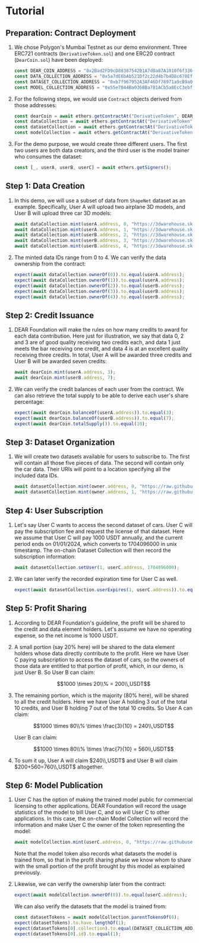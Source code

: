 # Tutorial

## Preparation: Contract Deployment

1. We chose Polygon's Mumbai Testnet as our demo environment. Three ERC721 contracts (`DerivativeToken.sol`) and one ERC20 contract (`DearCoin.sol`) have been deployed:

   ```typescript
   const DEAR_COIN_ADDRESS = "0x2Bad2FD9cD88387542B1A7d0a87A1010f6f336F5";
   const DATA_COLLECTION_ADDRESS = "0x5a7dE6bAb521Df2c22d4b7b4D8c678Efd7B3F7a6";
   const DATASET_COLLECTION_ADDRESS = "0xb7f967952A3AF46Df78971a9cB9a0dc22D060a45";
   const MODEL_COLLECTION_ADDRESS = "0x55e7B44Ba036BBa781ACb5a8EcC3ebfb68140A57";
   ```

2. For the following steps, we would use `Contract` objects derived from those addresses:

    ```typescript
   const dearCoin = await ethers.getContractAt("DerivativeToken", DEAR_COIN_ADDRESS);
   const dataCollection = await ethers.getContractAt("DerivativeToken", DATA_COLLECTION_ADDRESS);
   const datasetCollection = await ethers.getContractAt("DerivativeToken", DATASET_COLLECTION_ADDRESS);
   const modelCollection = await ethers.getContractAt("DerivativeToken", MODEL_COLLECTION_ADDRESS);
   ```

3. For the demo purpose, we would create three different users. The first two users are both data creators, and the third user is the model trainer who consumes the dataset:

   ```typescript
   const [_, userA, userB, userC] = await ethers.getSigners();
   ```

## Step 1: Data Creation

1. In this demo, we will use a subset of data from `ShapeNet` dataset as an example. Specifically, User A will upload two airplane 3D models, and User B will upload three car 3D models:

   ```typescript
   await dataCollection.mint(userA.address, 0, "https://3dwarehouse.sketchup.com/model/371a609f050b4ed3f6497dc58a9a6f8a/SR-71-Blackbird", []);
   await dataCollection.mint(userA.address, 1, "https://3dwarehouse.sketchup.com/model/dd9ece07d4bc696c2bafe808edd44356/x-wing", []);
   await dataCollection.mint(userB.address, 2, "https://3dwarehouse.sketchup.com/model/bcf0b18a19bce6d91ad107790a9e2d51/Hummer-H1-SUT", []);
   await dataCollection.mint(userB.address, 3, "https://3dwarehouse.sketchup.com/model/5876e90c8f0b15e112ed57dd1bc82aa3/Alfa-Romeo-156", []);
   await dataCollection.mint(userB.address, 4, "https://3dwarehouse.sketchup.com/model/402d1624e1c28422383a5be3771c595c/1957-Chevrolet-Bel-Air", []);
   ```

2. The minted data IDs range from 0 to 4. We can verify the data ownership from the contract:

   ```typescript
   expect(await dataCollection.ownerOf(0)).to.equal(userA.address);
   expect(await dataCollection.ownerOf(1)).to.equal(userA.address);
   expect(await dataCollection.ownerOf(2)).to.equal(userB.address);
   expect(await dataCollection.ownerOf(3)).to.equal(userB.address);
   expect(await dataCollection.ownerOf(4)).to.equal(userB.address);
   ```

## Step 2: Credit Issuance

1. DEAR Foundation will make the rules on how many credits to award for each data contribution. Here just for illustration, we say that data 0, 2 and 3 are of good quality receiving two credits each, and data 1 just meets the bar receiving one credit, and data 4 is at an excellent quality receiving three credits. In total, User A will be awarded three credits and User B will be awarded seven credits:

   ```typescript
   await dearCoin.mint(userA.address, 3);
   await dearCoin.mint(userB.address, 7);
   ```

2. We can verify the credit balances of each user from the contract. We can also retrieve the total supply to be able to derive each user's share percentage:

   ```typescript
   expect(await dearCoin.balanceOf(userA.address)).to.equal(3);
   expect(await dearCoin.balanceOf(userB.address)).to.equal(7);
   expect(await dearCoin.totalSupply()).to.equal(10);
   ```

## Step 3: Dataset Organization

1. We will create two datasets available for users to subscribe to. The first will contain all those five pieces of data. The second will contain only the car data. Their URIs will point to a location specifying all the included data IDs.

   ```typescript
   await datasetCollection.mint(owner.address, 0, "https://raw.githubusercontent.com/comoco-labs/laicense/dev/dataset/0.json", []);
   await datasetCollection.mint(owner.address, 1, "https://raw.githubusercontent.com/comoco-labs/laicense/dev/dataset/1.json", []);
   ```

## Step 4: User Subscription

1. Let's say User C wants to access the second dataset of cars. User C will pay the subscription fee and request the license of that dataset. Here we assume that User C will pay 1000 USDT annually, and the current period ends on 01/01/2024, which converts to 1704096000 in unix timestamp. The on-chain Dataset Collection will then record the subscription information:

   ```typescript
   await datasetCollection.setUser(1, userC.address, 1704096000);
   ```

2. We can later verify the recorded expiration time for User C as well.

   ``` typescript
   expect(await datasetCollection.userExpires(1, userC.address)).to.equal(1704096000);
   ```

## Step 5: Profit Sharing

1. According to DEAR Foundation's guideline, the profit will be shared to the credit and data element holders. Let's assume we have no operating expense, so the net income is 1000 USDT.

2. A small portion (say 20% here) will be shared to the data element holders whose data directly contribute to the profit. Here we have User C paying subscription to access the dataset of cars, so the owners of those data are entitled to that portion of profit, which, in our demo, is just User B. So User B can claim:

   $$1000 \times 20\\% = 200\\,USDT$$

3. The remaining portion, which is the majority (80% here), will be shared to all the credit holders. Here we have User A holding 3 out of the total 10 credits, and User B holding 7 out of the total 10 credits. So User A can claim:

   $$1000 \times 80\\% \times \frac{3}{10} = 240\\,USDT$$

   User B can claim:

   $$1000 \times 80\\% \times \frac{7}{10} = 560\\,USDT$$

4. To sum it up, User A will claim $240\\,USDT$ and User B will claim $200+560=760\\,USDT$ altogether.

## Step 6: Model Publication

1. User C has the option of making the trained model public for commercial licensing to other applications. DEAR Foundation will record the usage statistics of the model to bill User C, and so will User C to other applications. In this case, the on-chain Model Collection will record the information and make User C the owner of the token representing the model:

   ```typescript
   await modelCollection.mint(userC.address, 0, "https://raw.githubusercontent.com/comoco-labs/laicense/dev/model/model.tflite", [{collection: DATASET_COLLECTION_ADDRESS, id: 1}]);
   ```

   Note that the model token also records what datasets the model is trained from, so that in the profit sharing phase we know whom to share with the small portion of the profit brought by this model as explained previously.

2. Likewise, we can verify the ownership later from the contract:

   ```typescript
   expect(await modelCollection.ownerOf(0)).to.equal(userC.address);
   ```

   We can also verify the datasets that the model is trained from:

   ```typescript
   const datasetTokens = await modelCollection.parentTokensOf(0);
   expect(datasetTokens).to.have.lengthOf(1);
   expect(datasetTokens[0].collection).to.equal(DATASET_COLLECTION_ADDRESS);
   expect(datasetTokens[0].id).to.equal(1);
   ```
